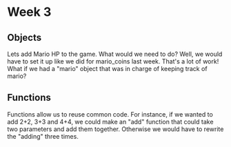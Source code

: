 # Week 3

## Objects
Lets add Mario HP to the game. What would we need to do? Well, we would have to set it up like we did for mario_coins last week. That's a lot of work! What if we had a "mario" object that was in charge of keeping track of mario?

## Functions
Functions allow us to reuse common code. For instance, if we wanted to add 2+2, 3+3 and 4+4, we could make an "add" function that could take two parameters and add them together. Otherwise we would have to rewrite the "adding" three times.